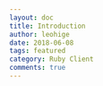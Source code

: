 ```yaml
---
layout: doc
title: Introduction
author: leohige
date: 2018-06-08
tags: featured
category: Ruby Client
comments: true
---
```



